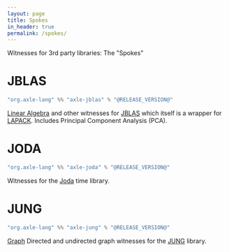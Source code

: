 ```yaml
---
layout: page
title: Spokes
in_header: true
permalink: /spokes/
---
```


Witnesses for 3rd party libraries: The "Spokes"

JBLAS
=====

```sbt
"org.axle-lang" %% "axle-jblas" % "@RELEASE_VERSION@"
```

[Linear Algebra](/tutorial/linear_algebra/) and other witnesses for [JBLAS](http://jblas.org/) which itself is a wrapper for [LAPACK](http://www.netlib.org/lapack/).
Includes Principal Component Analysis (PCA).

JODA
====

```sbt
"org.axle-lang" %% "axle-joda" % "@RELEASE_VERSION@"
```

Witnesses for the [Joda](http://www.joda.org/joda-time/) time library.

JUNG
====

```sbt
"org.axle-lang" %% "axle-jung" % "@RELEASE_VERSION@"
```

[Graph](/tutorial/graph/) Directed and undirected graph witnesses for the [JUNG](http://jung.sourceforge.net/) library.

